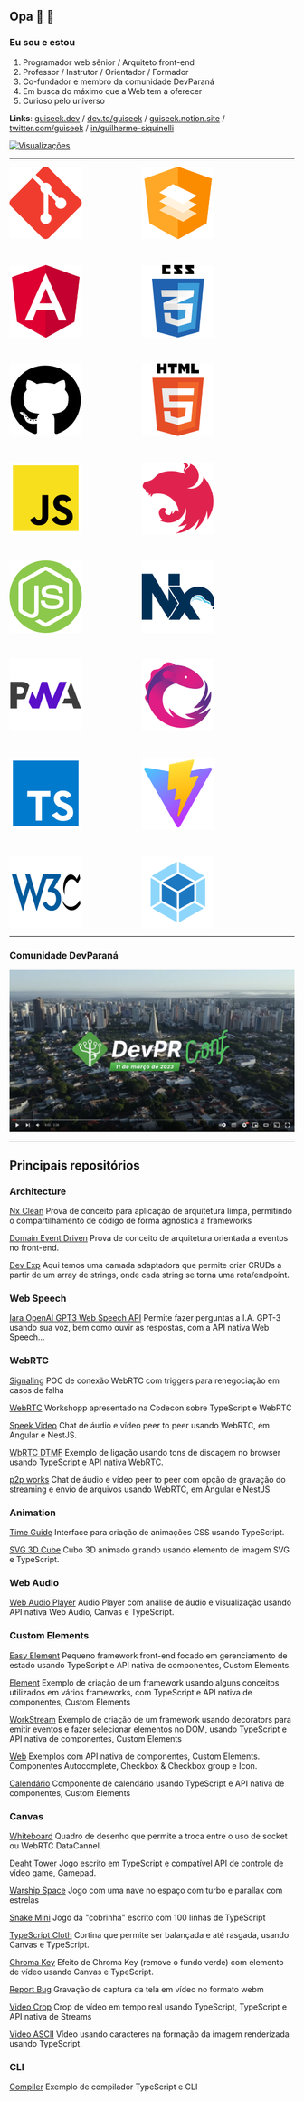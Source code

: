 ## Opa 👋 👨

### Eu sou e estou
1. Programador web sênior / Arquiteto front-end
2. Professor / Instrutor / Orientador / Formador
3. Co-fundador e membro da comunidade DevParaná
4. Em busca do máximo que a Web tem a oferecer
5. Curioso pelo universo

**Links**: [guiseek.dev](https://guiseek.dev) / [dev.to/guiseek](https://dev.to/guiseek) / [guiseek.notion.site](https://guiseek.notion.site) / [twitter.com/guiseek](https://twitter.com/guiseek) / [in/guilherme-siquinelli](https://www.linkedin.com/in/guilherme-siquinelli/)

[
  ![Visualizações](https://komarev.com/ghpvc/?username=guiseek)
](https://bit.ly/3gQLF7q)


---


<section>

<style>
	section {
		display: flex; flex-flow: row wrap; align-items: flex-start; padding: 0px; gap: 46px;
	}
</style>

<img src="./assets/git.svg" style="margin-right: 60px" />
<img src="./assets/angular material.svg" style="margin-right: 60px" />
<img src="./assets/angular.svg" style="margin-right: 60px" />
<img src="./assets/css.svg" style="margin-right: 60px" />
<img src="./assets/github.svg" style="margin-right: 60px" />
<img src="./assets/html.svg" style="margin-right: 60px" />
<img src="./assets/javascript.svg" style="margin-right: 60px" />
<img src="./assets/nest.svg" style="margin-right: 60px" />
<img src="./assets/nodejs.svg" style="margin-right: 60px" />
<img src="./assets/nx.svg" style="margin-right: 60px" />
<img src="./assets/pwa.svg" style="margin-right: 60px" />
<img src="./assets/rxjs.svg" style="margin-right: 60px" />
<img src="./assets/typescript.svg" style="margin-right: 60px" />
<img src="./assets/vite.svg" style="margin-right: 60px" />
<img src="./assets/w3c.svg" style="margin-right: 60px" />
<img src="./assets/webpack.svg" style="margin-right: 60px" />

</section>


---

### Comunidade DevParaná
[![Assista ao vídeo](./assets/devpr-conf-cover.png)](https://youtu.be/lB6yR2TBkX0)

---

## Principais repositórios


### Architecture
[Nx Clean](https://github.com/guiseek/nx-clean)
Prova de conceito para aplicação de arquitetura limpa, permitindo o compartilhamento de código de forma agnóstica a frameworks


[Domain Event Driven](https://github.com/guiseek/domain-event-driven)
Prova de conceito de arquitetura orientada a eventos no front-end.


[Dev Exp](https://github.com/guiseek/devexp)
Aqui temos uma camada adaptadora que permite criar CRUDs a partir de um array de strings, onde cada string se torna uma rota/endpoint.



### Web Speech
[Iara OpenAI GPT3 Web Speech API](https://github.com/guiseek/iara-openai-gpt3-web-speech-api)
Permite fazer perguntas a I.A. GPT-3 usando sua voz, bem como ouvir as respostas, com a API nativa Web Speech...



### WebRTC

[Signaling](https://github.com/guiseek/signaling)
POC de conexão WebRTC com triggers para renegociação em casos de falha


[WebRTC](https://github.com/guiseek/webrtc)
Workshopp apresentado na Codecon sobre TypeScript e WebRTC


[Speek Video](https://github.com/guiseek/speek.video)
Chat de áudio e vídeo peer to peer usando WebRTC, em Angular e NestJS.


[WbRTC DTMF](https://github.com/guiseek/webrtc-dtmf)
Exemplo de ligação usando tons de discagem no browser usando TypeScript e API nativa WebRTC.


[p2p works](https://github.com/guiseek/p2p.works)
Chat de áudio e vídeo peer to peer com opção de gravação do streaming e envio de arquivos usando WebRTC, em Angular e NestJS



### Animation
[Time Guide](https://github.com/guiseek/timeguide)
Interface para criação de animações CSS usando TypeScript.


[SVG 3D Cube](https://github.com/guiseek/svg-3d-cube)
Cubo 3D animado girando usando elemento de imagem SVG e TypeScript.



### Web Audio
[Web Audio Player](https://github.com/guiseek/web-audio-player)
Audio Player com análise de áudio e visualização usando API nativa Web Audio, Canvas e TypeScript.



### Custom Elements
[Easy Element](https://github.com/guiseek/easy-element)
Pequeno framework front-end focado em gerenciamento de estado usando TypeScript e API nativa de componentes, Custom Elements.


[Element](https://github.com/guiseek/element)
Exemplo de criação de um framework usando alguns conceitos utilizados em vários frameworks, com TypeScript e API nativa de componentes, Custom Elements


[WorkStream](https://github.com/guiseek/workstream)
Exemplo de criação de um framework usando decorators para emitir eventos e fazer selecionar elementos no DOM, usando TypeScript e API nativa de componentes, Custom Elements


[Web](https://github.com/guiseek/web)
Exemplos com API nativa de componentes, Custom Elements. Componentes Autocomplete, Checkbox & Checkbox group e Icon.


[Calendário](https://github.com/guiseek/calendario)
Componente de calendário usando TypeScript e API nativa de componentes, Custom Elements




### Canvas
[Whiteboard](https://github.com/guiseek/whiteboard)
Quadro de desenho que permite a troca entre o uso de socket ou WebRTC DataCannel.


[Deaht Tower](https://github.com/guiseek/death-tower)
Jogo escrito em TypeScript e compatível API de controle de vídeo game, Gamepad.


[Warship Space](https://github.com/guiseek/warship.space)
Jogo com uma nave no espaço com turbo e parallax com estrelas


[Snake Mini](https://github.com/guiseek/snake-mini)
Jogo da "cobrinha" escrito com 100 linhas de TypeScript


[TypeScript Cloth](https://github.com/guiseek/typescript-cloth)
Cortina que permite ser balançada e até rasgada, usando Canvas e TypeScript.


[Chroma Key](https://github.com/guiseek/chroma-key)
Efeito de Chroma Key (remove o fundo verde) com elemento de vídeo usando Canvas e TypeScript.


[Report Bug](https://github.com/guiseek/report-bug)
Gravação de captura da tela em vídeo no formato webm


[Video Crop](https://github.com/guiseek/video-crop)
Crop de vídeo em tempo real usando TypeScript, TypeScript e API nativa de Streams


[Video ASCII](https://github.com/guiseek/video-ascii)
Vídeo usando caracteres na formação da imagem renderizada usando TypeScript.


### CLI
[Compiler](https://github.com/guiseek/compiler)
Exemplo de compilador TypeScript e CLI
